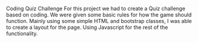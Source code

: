 Coding Quiz Challenge
For this project we had to create a Quiz challenge based on coding. We were given some basic rules for how the game should function.
Mainly using some simple HTML and bootstrap classes, I was able to create a layout for the page. Using Javascript for the rest of the functionality.
